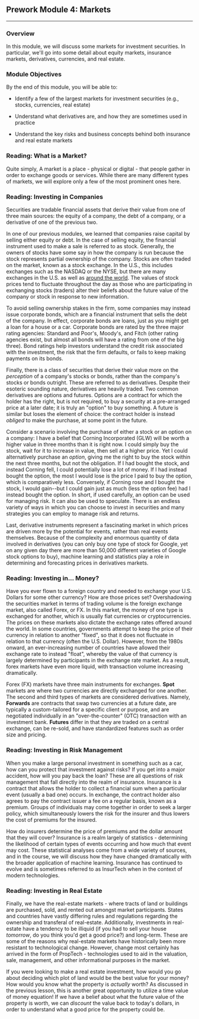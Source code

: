 ## Prework Module 4: Markets

---

### Overview

In this module, we will discuss some markets for investment securities. In particular, we'll go into some detail about equity markets, insurance markets, derivatives, currencies, and real estate.

### Module Objectives

By the end of this module, you will be able to:

* Identify a few of the largest markets for investment securities (e.g., stocks, currencies, real estate)

* Understand what derivatives are, and how they are sometimes used in practice

* Understand the key risks and business concepts behind both insurance and real estate markets


### Reading: What is a Market?

Quite simply, A market is a place - physical or digital - that people gather in order to exchange goods or services. While there are many different types of markets, we will explore only a few of the most prominent ones here.

### Reading: Investing in Companies

Securities are tradable financial assets that derive their value from one of three main sources: the equity of a company, the debt of a company, or a derivative of one of the previous two.

In one of our previous modules, we learned that companies raise capital by selling either equity or debt. In the case of selling equity, the financial instrument used to make a sale is referred to as stock. Generally, the owners of stocks have some say in how the company is run because the stock represents partial ownership of the company. Stocks are often traded on the market, known as a stock exchange. In the U.S., this includes exchanges such as the NASDAQ or the NYSE, but there are many exchanges in the U.S. as well as [around the world](https://www.interactivebrokers.com/en/index.php?f=1562). The values of stock prices tend to fluctuate throughout the day as those who are participating in exchanging stocks (traders) alter their beliefs about the future value of the company or stock in response to new information.

To avoid selling ownership stakes in the firm, some companies may instead issue corporate bonds, which are a financial instrument that sells the debt of the company. In effect, corporate bonds are loans, just as you might get a loan for a house or a car. Corporate bonds are rated by the three major rating agencies: Standard and Poor's, Moody's, and Fitch (other rating agencies exist, but almost all bonds will have a rating from one of the big three). Bond ratings help investors understand the credit risk associated with the investment, the risk that the firm defaults, or fails to keep making payments on its bonds.

Finally, there is a class of securities that derive their value more on the *perception* of a company's stocks or bonds, rather than the company's stocks or bonds outright. These are referred to as derivatives. Despite their esoteric sounding nature, derivatives are heavily traded. Two common derivatives are options and futures. Options are a contract for which the holder has the right, but is not required, to buy a security at a pre-arranged price at a later date; it is truly an "option" to buy something. A future is similar but loses the element of choice: the contract holder is instead *obliged* to make the purchase, at some point in the future.

Consider a scenario involving the purchase of either a stock or an option on a company: I have a belief that Corning Incorporated (GLW) will be worth a higher value in three months than it is right now. I could simply buy the stock, wait for it to increase in value, then sell at a higher price. Yet I could alternatively purchase an *option*, giving me the right to buy the stock within the next three months, but not the obligation. If I had bought the stock, and instead Corning fell, I could potentially lose a lot of money. If I had instead bought the option, the most I would lose is the price I paid to buy the option, which is comparatively less. Conversely, if Corning rose and I bought the stock, I would gain--but I could gain just as much (less the option fee) had I instead bought the option. In short, if used carefully, an option can be used for managing risk. It can also be used to speculate. There is an endless variety of ways in which you can choose to invest in securities and many strategies you can employ to manage risk and returns.

Last, derivative instruments represent a fascinating market in which prices are driven more by the potential for events, rather than real events themselves. Because of the complexity and enormous quantity of data involved in derivatives (you can only buy one type of stock for Google, yet on any given day there are more than 50,000 different varieties of Google stock options to buy), machine learning and statistics play a role in determining and forecasting prices in derivatives markets.

### Reading: Investing in... Money?

Have you ever flown to a foreign country and needed to exchange your U.S. Dollars for some other currency? How are those prices set? Overshadowing the securities market in terms of trading volume is the foreign exchange market, also called Forex, or FX. In this market, the money of one type is exchanged for another, which is usually fiat currencies or cryptocurrencies. The prices on these markets also dictate the exchange rates offered around the world. In some countries, governments attempt to keep the price of their currency in relation to another "fixed", so that it does not fluctuate in relation to that currency (often the U.S. Dollar). However, from the 1980s onward, an ever-increasing number of countries have allowed their exchange rate to instead "float", whereby the value of that currency is largely determined by participants in the exchange rate market. As a result, forex markets have even more liquid, with transaction volume increasing dramatically.

Forex (FX) markets have three main instruments for exchanges. **Spot** markets are where two currencies are directly exchanged for one another. The second and third types of markets are considered derivatives. Namely, **Forwards** are contracts that swap two currencies at a future date, are typically a custom-tailored for a specific client or purpose, and are negotiated individually in an "over-the-counter" (OTC) transaction with an investment bank. **Futures** differ in that they are traded on a central exchange, can be re-sold, and have standardized features such as order size and pricing.

### Reading: Investing in Risk Management

When you make a large personal investment in something such as a car, how can you protect that investment against risks? If you get into a major accident, how will you pay back the loan? These are all questions of risk management that fall directly into the realm of insurance. Insurance is a contract that allows the holder to collect a financial sum when a particular event (usually a bad one) occurs. In exchange, the contract holder also agrees to pay the contract issuer a fee on a regular basis, known as a premium. Groups of individuals may come together in order to seek a larger policy, which simultaneously lowers the risk for the insurer and thus lowers the cost of premiums for the insured.

How do insurers determine the price of premiums and the dollar amount that they will cover? Insurance is a realm largely of statistics - determining the likelihood of certain types of events occurring and how much that event may cost. These statistical analyses come from a wide variety of sources, and in the course, we will discuss how they have changed dramatically with the broader application of machine learning. Insurance has continued to evolve and is sometimes referred to as InsurTech when in the context of modern technologies.


### Reading: Investing in Real Estate

Finally, we have the real-estate markets - where tracts of land or buildings are purchased, sold, and rented out amongst market participants. States and countries have vastly differing rules and regulations regarding the ownership and transferal of real-estate. Additionally, investments in real-estate have a tendency to be illiquid (if you had to sell your house *tomorrow*, do you think you'd get a good price?) and long-term. These are some of the reasons why real-estate markets have historically been more resistant to technological change. However, change most certainly has arrived in the form of PropTech - technologies used to aid in the valuation, sale, management, and other informational purposes in the market.

If you were looking to make a real estate investment, how would you go about deciding which plot of land would be the best value for your money? How would you know what the property is *actually* worth? As discussed in the previous lesson, this is another great opportunity to utilize a time value of money equation! If we have a belief about what the future value of the property is worth, we can *discount* the value back to today's dollars, in order to understand what a good price for the property could be.

